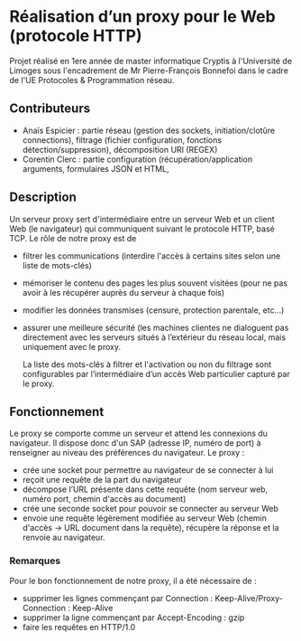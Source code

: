 # Réalisation d’un proxy pour le Web (protocole HTTP)

Projet réalisé en 1ere année de master informatique Cryptis à l'Université de Limoges sous l'encadrement de Mr Pierre-François Bonnefoi dans le cadre de l'UE Protocoles & Programmation réseau. 
## Contributeurs
- Anaïs Espicier : partie réseau (gestion des sockets, initiation/clotûre connections), filtrage (fichier configuration, fonctions détection/suppression), décomposition URl (REGEX)
- Corentin Clerc : partie configuration (récupération/application arguments, formulaires JSON et HTML, 

## Description
Un serveur proxy sert d'intermédiaire entre un serveur Web et un client Web (le navigateur) qui communiquent suivant le protocole HTTP, basé TCP.
Le rôle de notre proxy est de 
- filtrer les communications (interdire l'accès à certains sites selon une liste de mots-clés)
- mémoriser le contenu des pages les plus souvent visitées (pour ne pas avoir à les récupérer auprès du serveur à chaque fois)
- modifier les données transmises (censure, protection parentale, etc...)
- assurer une meilleure sécurité (les machines clientes ne dialoguent pas directement avec les serveurs situés à l’extérieur du réseau local, mais uniquement avec le proxy.

  La liste des mots-clés à filtrer et l'activation ou non du filtrage sont configurables par l’intermédiaire d’un accès Web particulier capturé par le proxy.

## Fonctionnement
Le proxy se comporte comme un serveur et attend les connexions du navigateur. Il dispose donc d'un SAP (adresse IP, numéro de port) à renseigner au niveau des préférences du navigateur.
Le proxy :
- crée une socket pour permettre au navigateur de se connecter à lui
- reçoit une requête de la part du navigateur
- décompose l’URL présente dans cette requête (nom serveur web, numéro port, chemin d'accès au document)
- crée une seconde socket pour pouvoir se connecter au serveur Web
- envoie une requête légèrement modifiée au serveur Web (chemin d'accès -> URL document dans la requête), récupère la réponse et la renvoie au navigateur.

### Remarques
Pour le bon fonctionnement de notre proxy, il a été nécessaire de :
- supprimer les lignes commençant par Connection : Keep-Alive/Proxy-Connection : Keep-Alive
- supprimer la ligne commençant par Accept-Encoding : gzip
- faire les requêtes en HTTP/1.0

